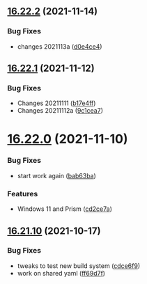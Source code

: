 ## [16.22.2](https://github.com/phandcock/GrampsView/compare/v16.22.1...v16.22.2) (2021-11-14)


### Bug Fixes

* changes 2021113a ([d0e4ce4](https://github.com/phandcock/GrampsView/commit/d0e4ce411559eeba2c8dc1cc8ff71a683c76dc14))



## [16.22.1](https://github.com/phandcock/GrampsView/compare/v16.22.0...v16.22.1) (2021-11-12)


### Bug Fixes

* Changes 20211111 ([b17e4ff](https://github.com/phandcock/GrampsView/commit/b17e4ff9871eb8a88c3959886860fb03f1f17084))
* Changes 20211112a ([9c1cea7](https://github.com/phandcock/GrampsView/commit/9c1cea7b791d49c6242ae01c01167d5b80932924))



# [16.22.0](https://github.com/phandcock/GrampsView/compare/v16.21.10...v16.22.0) (2021-11-10)


### Bug Fixes

* start work again ([bab63ba](https://github.com/phandcock/GrampsView/commit/bab63ba8e073ec71791b0616d4accf3437a6b37b))


### Features

* Windows 11 and Prism ([cd2ce7a](https://github.com/phandcock/GrampsView/commit/cd2ce7a887bba5ae5bb7b461e80355f4089f516c))



## [16.21.10](https://github.com/phandcock/GrampsView/compare/v16.21.9...v16.21.10) (2021-10-17)


### Bug Fixes

* tweaks to test new build system ([cdce6f9](https://github.com/phandcock/GrampsView/commit/cdce6f9f1521616206100ef7ac53e6911c254af4))
* work on shared yaml ([ff69d7f](https://github.com/phandcock/GrampsView/commit/ff69d7fd78b44a01b5b280e6cb1f84e0b8875012))



